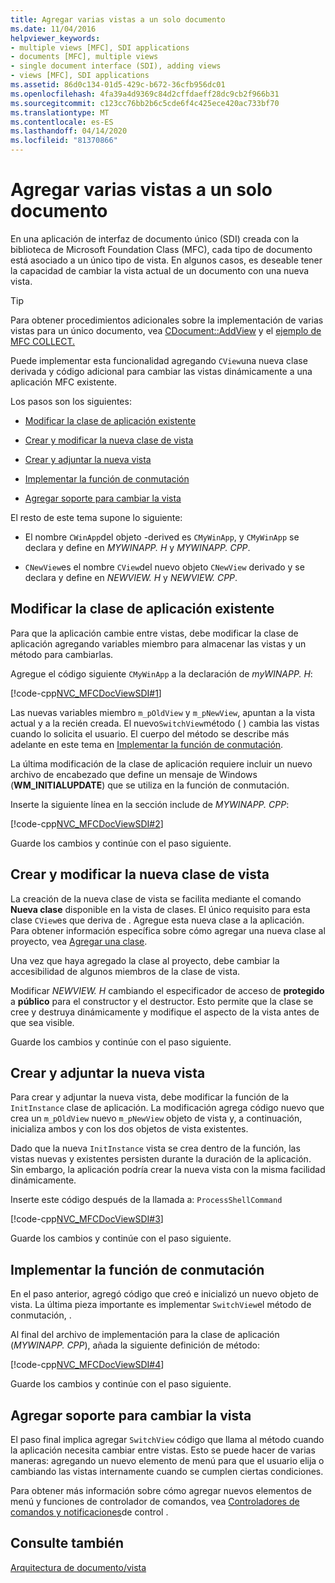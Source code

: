 ```yaml
---
title: Agregar varias vistas a un solo documento
ms.date: 11/04/2016
helpviewer_keywords:
- multiple views [MFC], SDI applications
- documents [MFC], multiple views
- single document interface (SDI), adding views
- views [MFC], SDI applications
ms.assetid: 86d0c134-01d5-429c-b672-36cfb956dc01
ms.openlocfilehash: 4fa39a4d9369c84d2cffdaeff28dc9cb2f966b31
ms.sourcegitcommit: c123cc76bb2b6c5cde6f4c425ece420ac733bf70
ms.translationtype: MT
ms.contentlocale: es-ES
ms.lasthandoff: 04/14/2020
ms.locfileid: "81370866"
---
```

# <a name="adding-multiple-views-to-a-single-document"></a>Agregar varias vistas a un solo documento

En una aplicación de interfaz de documento único (SDI) creada con la biblioteca de Microsoft Foundation Class (MFC), cada tipo de documento está asociado a un único tipo de vista. En algunos casos, es deseable tener la capacidad de cambiar la vista actual de un documento con una nueva vista.

> [!TIP]
> Para obtener procedimientos adicionales sobre la implementación de varias vistas para un único documento, vea [CDocument::AddView](../mfc/reference/cdocument-class.md#addview) y el [ejemplo de MFC COLLECT.](../overview/visual-cpp-samples.md)

Puede implementar esta funcionalidad agregando `CView`una nueva clase derivada y código adicional para cambiar las vistas dinámicamente a una aplicación MFC existente.

Los pasos son los siguientes:

- [Modificar la clase de aplicación existente](#vcconmodifyexistingapplicationa1)

- [Crear y modificar la nueva clase de vista](#vcconnewviewclassa2)

- [Crear y adjuntar la nueva vista](#vcconattachnewviewa3)

- [Implementar la función de conmutación](#vcconswitchingfunctiona4)

- [Agregar soporte para cambiar la vista](#vcconswitchingtheviewa5)

El resto de este tema supone lo siguiente:

- El nombre `CWinApp`del objeto -derived es `CMyWinApp`, y `CMyWinApp` se declara y define en *MYWINAPP. H* y *MYWINAPP. CPP*.

- `CNewView`es el nombre `CView`del nuevo objeto `CNewView` derivado y se declara y define en *NEWVIEW. H* y *NEWVIEW. CPP*.

## <a name="modify-the-existing-application-class"></a><a name="vcconmodifyexistingapplicationa1"></a>Modificar la clase de aplicación existente

Para que la aplicación cambie entre vistas, debe modificar la clase de aplicación agregando variables miembro para almacenar las vistas y un método para cambiarlas.

Agregue el código siguiente `CMyWinApp` a la declaración de *myWINAPP. H*:

[!code-cpp[NVC_MFCDocViewSDI#1](../mfc/codesnippet/cpp/adding-multiple-views-to-a-single-document_1.h)]

Las nuevas variables miembro `m_pOldView` y `m_pNewView`, apuntan a la vista actual y a la recién creada. El nuevo`SwitchView`método ( ) cambia las vistas cuando lo solicita el usuario. El cuerpo del método se describe más adelante en este tema en [Implementar la función de conmutación](#vcconswitchingfunctiona4).

La última modificación de la clase de aplicación requiere incluir un nuevo archivo de encabezado que define un mensaje de Windows (**WM_INITIALUPDATE**) que se utiliza en la función de conmutación.

Inserte la siguiente línea en la sección include de *MYWINAPP. CPP*:

[!code-cpp[NVC_MFCDocViewSDI#2](../mfc/codesnippet/cpp/adding-multiple-views-to-a-single-document_2.cpp)]

Guarde los cambios y continúe con el paso siguiente.

## <a name="create-and-modify-the-new-view-class"></a><a name="vcconnewviewclassa2"></a>Crear y modificar la nueva clase de vista

La creación de la nueva clase de vista se facilita mediante el comando **Nueva clase** disponible en la vista de clases. El único requisito para esta clase `CView`es que deriva de . Agregue esta nueva clase a la aplicación. Para obtener información específica sobre cómo agregar una nueva clase al proyecto, vea [Agregar una clase](../ide/adding-a-class-visual-cpp.md).

Una vez que haya agregado la clase al proyecto, debe cambiar la accesibilidad de algunos miembros de la clase de vista.

Modificar *NEWVIEW. H* cambiando el especificador de acceso de **protegido** a **público** para el constructor y el destructor. Esto permite que la clase se cree y destruya dinámicamente y modifique el aspecto de la vista antes de que sea visible.

Guarde los cambios y continúe con el paso siguiente.

## <a name="create-and-attach-the-new-view"></a><a name="vcconattachnewviewa3"></a>Crear y adjuntar la nueva vista

Para crear y adjuntar la nueva vista, debe modificar la función de la `InitInstance` clase de aplicación. La modificación agrega código nuevo que crea un `m_pOldView` nuevo `m_pNewView` objeto de vista y, a continuación, inicializa ambos y con los dos objetos de vista existentes.

Dado que la nueva `InitInstance` vista se crea dentro de la función, las vistas nuevas y existentes persisten durante la duración de la aplicación. Sin embargo, la aplicación podría crear la nueva vista con la misma facilidad dinámicamente.

Inserte este código después de la llamada a: `ProcessShellCommand`

[!code-cpp[NVC_MFCDocViewSDI#3](../mfc/codesnippet/cpp/adding-multiple-views-to-a-single-document_3.cpp)]

Guarde los cambios y continúe con el paso siguiente.

## <a name="implement-the-switching-function"></a><a name="vcconswitchingfunctiona4"></a>Implementar la función de conmutación

En el paso anterior, agregó código que creó e inicializó un nuevo objeto de vista. La última pieza importante es implementar `SwitchView`el método de conmutación, .

Al final del archivo de implementación para la clase de aplicación (*MYWINAPP. CPP*), añada la siguiente definición de método:

[!code-cpp[NVC_MFCDocViewSDI#4](../mfc/codesnippet/cpp/adding-multiple-views-to-a-single-document_4.cpp)]

Guarde los cambios y continúe con el paso siguiente.

## <a name="add-support-for-switching-the-view"></a><a name="vcconswitchingtheviewa5"></a>Agregar soporte para cambiar la vista

El paso final implica agregar `SwitchView` código que llama al método cuando la aplicación necesita cambiar entre vistas. Esto se puede hacer de varias maneras: agregando un nuevo elemento de menú para que el usuario elija o cambiando las vistas internamente cuando se cumplen ciertas condiciones.

Para obtener más información sobre cómo agregar nuevos elementos de menú y funciones de controlador de comandos, vea [Controladores de comandos y notificaciones](../mfc/handlers-for-commands-and-control-notifications.md)de control .

## <a name="see-also"></a>Consulte también

[Arquitectura de documento/vista](../mfc/document-view-architecture.md)
